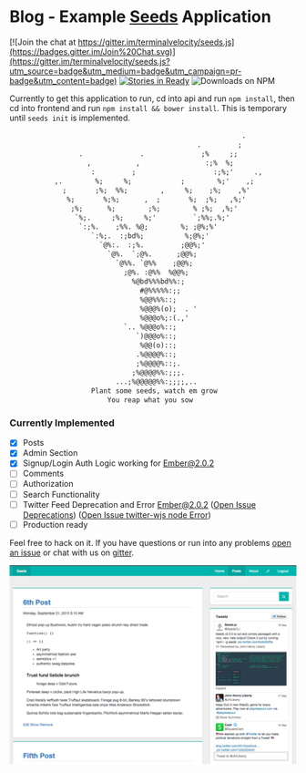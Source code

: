 # Blog - Example [Seeds](https://github.com/terminalvelocity/seeds.js) Application

[![Join the chat at https://gitter.im/terminalvelocity/seeds.js](https://badges.gitter.im/Join%20Chat.svg)](https://gitter.im/terminalvelocity/seeds.js?utm_source=badge&utm_medium=badge&utm_campaign=pr-badge&utm_content=badge)
[![Stories in Ready](https://badge.waffle.io/terminalvelocity/seeds.js.png?label=ready&title=Ready)](https://waffle.io/terminalvelocity/seeds.js) ![Downloads on NPM](http://img.shields.io/npm/dm/seeds.svg?style=flat-square)

Currently to get this application to run, cd into api and run `npm install`, then cd into frontend and run `npm install && bower install`. This is temporary until `seeds init` is implemented.

```
                                                         .
                                              .         ;
                 .              .              ;%     ;;
                   ,           ,                :;%  %;
                    :         ;                   :;%;'     .,
           ,.        %;     %;            ;        %;'    ,;
             ;       ;%;  %%;        ,     %;    ;%;    ,%'
              %;       %;%;      ,  ;       %;  ;%;   ,%;'
               ;%;      %;        ;%;        % ;%;  ,%;'
                `%;.     ;%;     %;'         `;%%;.%;'
                 `:;%.    ;%%. %@;        %; ;@%;%'
                    `:%;.  :;bd%;          %;@%;'
                      `@%:.  :;%.         ;@@%;'
                        `@%.  `;@%.      ;@@%;
                          `@%%. `@%%    ;@@%;
                            ;@%. :@%%  %@@%;
                              %@bd%%%bd%%:;
                                #@%%%%%:;;
                                %@@%%%::;
                                %@@@%(o);  . '
                                %@@@o%;:(.,'
                            `.. %@@@o%::;
                               `)@@@o%::;
                                %@@(o)::;
                               .%@@@@%::;
                               ;%@@@@%::;.
                              ;%@@@@%%:;;;.
                          ...;%@@@@@%%:;;;;,..
                    Plant some seeds, watch em grow
                        You reap what you sow
```


### Currently Implemented

- [x] Posts
- [x] Admin Section
- [x] Signup/Login Auth Logic working for Ember@2.0.2
- [ ] Comments
- [ ] Authorization
- [ ] Search Functionality
- [ ] Twitter Feed Deprecation and Error Ember@2.0.2 ([Open Issue Deprecations](https://github.com/aethermx/ember-cli-twitter-feed/issues/2)) ([Open Issue twitter-wjs node Error](https://github.com/aethermx/ember-cli-twitter-feed/issues/1))
- [ ] Production ready

Feel free to hack on it. If you have questions or run into any problems [open an issue](https://github.com/terminalvelocity/blog-seeds-example-application/issues) or chat with us on [gitter](https://gitter.im/terminalvelocity/seeds.js).

![](screenshot.png)